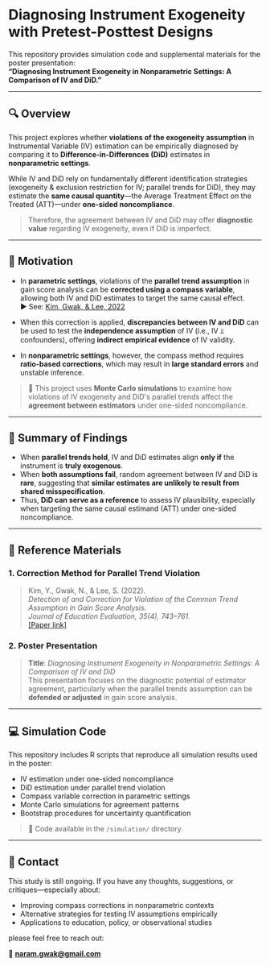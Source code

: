 
# Diagnosing Instrument Exogeneity with Pretest-Posttest Designs

This repository provides simulation code and supplemental materials for the poster presentation:  
**“Diagnosing Instrument Exogeneity in Nonparametric Settings: A Comparison of IV and DiD.”**

---

## 🔍 Overview

This project explores whether **violations of the exogeneity assumption** in Instrumental Variable (IV) estimation can be empirically diagnosed by comparing it to **Difference-in-Differences (DiD)** estimates in **nonparametric settings**.

While IV and DiD rely on fundamentally different identification strategies (exogeneity & exclusion restriction for IV; parallel trends for DiD), they may estimate the **same causal quantity**—the Average Treatment Effect on the Treated (ATT)—under **one-sided noncompliance**.

> Therefore, the agreement between IV and DiD may offer **diagnostic value** regarding IV exogeneity, even if DiD is imperfect.

---

## 📌 Motivation

- In **parametric settings**, violations of the **parallel trend assumption** in gain score analysis can be **corrected using a compass variable**, allowing both IV and DiD estimates to target the same causal effect.  
  ▶ See: [Kim, Gwak, & Lee, 2022](https://doi.org/10.53319/jea.2022.35.4.743)

- When this correction is applied, **discrepancies between IV and DiD** can be used to test the **independence assumption** of IV (i.e., IV ⫫ confounders), offering **indirect empirical evidence** of IV validity.

- In **nonparametric settings**, however, the compass method requires **ratio-based corrections**, which may result in **large standard errors** and unstable inference.

> 🧪 This project uses **Monte Carlo simulations** to examine how violations of IV exogeneity and DiD's parallel trends affect the **agreement between estimators** under one-sided noncompliance.

---

## 📌 Summary of Findings

- When **parallel trends hold**, IV and DiD estimates align **only if** the instrument is **truly exogenous**.  
- When **both assumptions fail**, random agreement between IV and DiD is **rare**, suggesting that **similar estimates are unlikely to result from shared misspecification**.
- Thus, **DiD can serve as a reference** to assess IV plausibility, especially when targeting the same causal estimand (ATT) under one-sided noncompliance.

---

## 🧾 Reference Materials

### 1. Correction Method for Parallel Trend Violation
> Kim, Y., Gwak, N., & Lee, S. (2022).  
> *Detection of and Correction for Violation of the Common Trend Assumption in Gain Score Analysis.*  
> *Journal of Education Evaluation, 35(4), 743–761.*  
> [[Paper link]](https://doi.org/10.53319/jea.2022.35.4.743)

### 2. Poster Presentation  
> **Title**: *Diagnosing Instrument Exogeneity in Nonparametric Settings: A Comparison of IV and DiD*  
> This presentation focuses on the diagnostic potential of estimator agreement, particularly when the parallel trends assumption can be **defended or adjusted** in gain score analysis.

---

## 💻 Simulation Code

This repository includes R scripts that reproduce all simulation results used in the poster:

- IV estimation under one-sided noncompliance  
- DiD estimation under parallel trend violation  
- Compass variable correction in parametric settings  
- Monte Carlo simulations for agreement patterns  
- Bootstrap procedures for uncertainty quantification

> 📁 Code available in the `/simulation/` directory.

---

## 🙌 Contact

This study is still ongoing. If you have any thoughts, suggestions, or critiques—especially about:
- Improving compass corrections in nonparametric contexts  
- Alternative strategies for testing IV assumptions empirically  
- Applications to education, policy, or observational studies  

please feel free to reach out:

📧 **naram.gwak@gmail.com**
